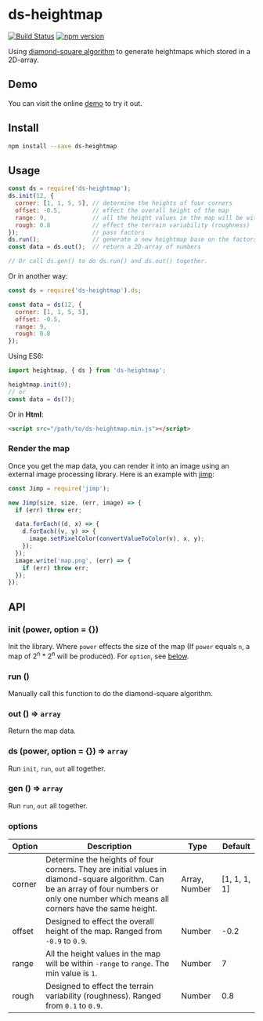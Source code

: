 # ds-heightmap

[![Build Status](https://travis-ci.com/fralonra/ds-heightmap.svg?branch=master)](https://travis-ci.com/fralonra/ds-heightmap)
[![npm version](https://img.shields.io/npm/v/ds-heightmap.svg)](https://www.npmjs.com/package/ds-heightmap)

Using [diamond-square algorithm](https://en.wikipedia.org/wiki/Diamond-square_algorithm) to generate heightmaps which stored in a 2D-array.

## Demo

You can visit the online [demo](https://fralonra.github.io/zatlas/) to try it out.

## Install

```bash
npm install --save ds-heightmap
```

## Usage

```javascript
const ds = require('ds-heightmap');
ds.init(12, {
  corner: [1, 1, 5, 5], // determine the heights of four corners
  offset: -0.5,         // effect the overall height of the map
  range: 9,             // all the height values in the map will be within -range to range
  rough: 0.8            // effect the terrain variability (roughness)
});                     // pass factors
ds.run();               // generate a new heightmap base on the factors above
const data = ds.out();  // return a 2D-array of numbers

// Or call ds.gen() to do ds.run() and ds.out() together.
```

Or in another way:

```javascript
const ds = require('ds-heightmap').ds;

const data = ds(12, {
  corner: [1, 1, 5, 5],
  offset: -0.5,
  range: 9,
  rough: 0.8
});        
```

Using ES6:
```javascript
import heightmap, { ds } from 'ds-heightmap';

heightmap.init(9);
// or
const data = ds(7);
```

Or in **Html**:
```html
<script src="/path/to/ds-heightmap.min.js"></script>
```

### Render the map

Once you get the map data, you can render it into an image using an external image processing library.
Here is an example with [jimp](https://github.com/oliver-moran/jimp):

```javascript
const Jimp = require('jimp');

new Jimp(size, size, (err, image) => {
  if (err) throw err;

  data.forEach((d, x) => {
    d.forEach((v, y) => {
      image.setPixelColor(convertValueToColor(v), x, y);
    });
  });
  image.write('map.png', (err) => {
    if (err) throw err;
  });
});
```

## API

### init (power, option = {})
Init the library. Where `power` effects the size of the map (If `power` equals `n`, a map of 2<sup>n</sup> * 2<sup>n</sup> will be produced). For `option`, see [below](#options).

### run ()
Manually call this function to do the diamond-square algorithm.

### out () => `array`
Return the map data.

### ds (power, option = {}) => `array`
Run `init`, `run`, `out` all together.

### gen () => `array`
Run `run`, `out` all together.

### options
| Option | Description | Type | Default |
| --- | --- | --- | --- |
| corner | Determine the heights of four corners. They are initial values in diamond-square algorithm. Can be an array of four numbers or only one number which means all corners have the same height. | Array, Number | [1, 1, 1, 1] |
| offset | Designed to effect the overall height of the map. Ranged from `-0.9` to `0.9`. | Number | -0.2 |
| range | All the height values in the map will be within `-range` to `range`. The min value is `1`. | Number | 7 |
| rough | Designed to effect the terrain variability (roughness). Ranged from `0.1` to `0.9`. | Number | 0.8 |
